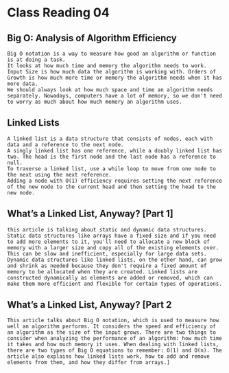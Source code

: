 # Class Reading 04 

## Big O: Analysis of Algorithm Efficiency
    Big O notation is a way to measure how good an algorithm or function is at doing a task. 
    It looks at how much time and memory the algorithm needs to work. Input Size is how much data the algorithm is working with. Orders of Growth is how much more time or memory the algorithm needs when it has more data. 
    We should always look at how much space and time an algorithm needs separately. Nowadays, computers have a lot of memory, so we don't need to worry as much about how much memory an algorithm uses.

## Linked Lists
    A linked list is a data structure that consists of nodes, each with data and a reference to the next node. 
    A singly linked list has one reference, while a doubly linked list has two. The head is the first node and the last node has a reference to null. 
    To traverse a linked list, use a while loop to move from one node to the next using the next reference. 
    Adding a node with O(1) efficiency requires setting the next reference of the new node to the current head and then setting the head to the new node.

## What’s a Linked List, Anyway? [Part 1]

    this article is talking about static and dynamic data structures. Static data structures like arrays have a fixed size and if you need to add more elements to it, you'll need to allocate a new block of memory with a larger size and copy all of the existing elements over. 
    This can be slow and inefficient, especially for large data sets. Dynamic data structures like linked lists, on the other hand, can grow and shrink as needed because they don't require a fixed amount of memory to be allocated when they are created. Linked lists are constructed dynamically as elements are added or removed, which can make them more efficient and flexible for certain types of operations.

## What’s a Linked List, Anyway? [Part 2
    This article talks about Big O notation, which is used to measure how well an algorithm performs. It considers the speed and efficiency of an algorithm as the size of the input grows. There are two things to consider when analyzing the performance of an algorithm: how much time it takes and how much memory it uses. When dealing with linked lists, there are two types of Big O equations to remember: O(1) and O(n). The article also explains how linked lists work, how to add and remove elements from them, and how they differ from arrays.]

